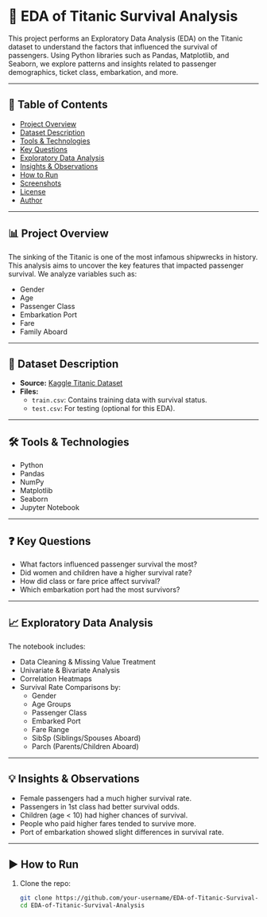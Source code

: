 # 🚢 EDA of Titanic Survival Analysis

This project performs an Exploratory Data Analysis (EDA) on the Titanic dataset to understand the factors that influenced the survival of passengers. Using Python libraries such as Pandas, Matplotlib, and Seaborn, we explore patterns and insights related to passenger demographics, ticket class, embarkation, and more.

---

## 📌 Table of Contents

- [Project Overview](#project-overview)
- [Dataset Description](#dataset-description)
- [Tools & Technologies](#tools--technologies)
- [Key Questions](#key-questions)
- [Exploratory Data Analysis](#exploratory-data-analysis)
- [Insights & Observations](#insights--observations)
- [How to Run](#how-to-run)
- [Screenshots](#screenshots)
- [License](#license)
- [Author](#author)

---

## 📊 Project Overview

The sinking of the Titanic is one of the most infamous shipwrecks in history. This analysis aims to uncover the key features that impacted passenger survival. We analyze variables such as:

- Gender
- Age
- Passenger Class
- Embarkation Port
- Fare
- Family Aboard

---

## 📂 Dataset Description

- **Source:** [Kaggle Titanic Dataset](https://www.kaggle.com/competitions/titanic/data)
- **Files:**
  - `train.csv`: Contains training data with survival status.
  - `test.csv`: For testing (optional for this EDA).
  
---

## 🛠️ Tools & Technologies

- Python
- Pandas
- NumPy
- Matplotlib
- Seaborn
- Jupyter Notebook

---

## ❓ Key Questions

- What factors influenced passenger survival the most?
- Did women and children have a higher survival rate?
- How did class or fare price affect survival?
- Which embarkation port had the most survivors?

---

## 📈 Exploratory Data Analysis

The notebook includes:

- Data Cleaning & Missing Value Treatment
- Univariate & Bivariate Analysis
- Correlation Heatmaps
- Survival Rate Comparisons by:
  - Gender
  - Age Groups
  - Passenger Class
  - Embarked Port
  - Fare Range
  - SibSp (Siblings/Spouses Aboard)
  - Parch (Parents/Children Aboard)

---

## 💡 Insights & Observations

- Female passengers had a much higher survival rate.
- Passengers in 1st class had better survival odds.
- Children (age < 10) had higher chances of survival.
- People who paid higher fares tended to survive more.
- Port of embarkation showed slight differences in survival rate.

---

## ▶️ How to Run

1. Clone the repo:
   ```bash
   git clone https://github.com/your-username/EDA-of-Titanic-Survival-Analysis.git
   cd EDA-of-Titanic-Survival-Analysis

